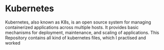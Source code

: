 # Kubernetes
Kubernetes, also known as K8s, is an open source system for managing containerized applications across multiple hosts. It provides basic mechanisms for deployment, maintenance, and scaling of applications.
This Repository contains all kind of kubernetes files, which I practised and worked
